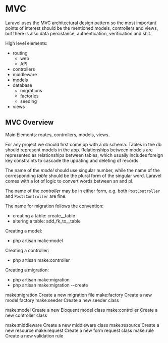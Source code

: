 # MVC

Laravel uses the MVC architectural design pattern so the most important points of interest should be the mentioned models, controllers and views, but there is also data persistance, authentication, verification and shit.

High level elements:
- routing
  - web
  - API
- controllers
- middleware
- models
- database
  - migrations
  - factories
  - seeding
- views


## MVC Overview

Main Elements: routes, controllers, models, views.

For any project we should first come up with a db schema. Tables in the db should represent models in the app. Relationships between models are represented as relationships between tables, which usually includes foreign key constraints to cascade the updating and deleting of records.

The name of the *model* should use singular number, while the name of the corresponding *table* should be the plural form of the singular word. Laravel comes with a lot of logic to convert words between sn and pl.

The name of the *controller* may be in either form, e.g. both `PostController` and `PostsController` are fine.

The name for migration follows the convention:
- creating a table: create_<model>_table
- altering a table: add_fk_to_<model>_table

Creating a model:
- php artisan make:model

Creating a controller:
- php artisan make:controller

Creating a migration:
- php artisan make:migration
- php artisan make:migration --create<model>


make:migration       Create a new migration file
make:factory         Create a new model factory
make:seeder          Create a new seeder class

make:model           Create a new Eloquent model class
make:controller      Create a new controller class

make:middleware      Create a new middleware class
make:resource        Create a new resource
make:request         Create a new form request class
make:rule            Create a new validation rule
